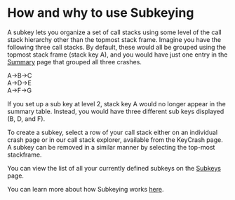 # How and why to use Subkeying

A subkey lets you organize a set of call stacks using some level of the call stack hierarchy other than the topmost stack frame. Imagine you have the following three call stacks. By default, these would all be grouped using the topmost stack frame (stack key A), and you would have just one entry in the [Summary](https://app.bugsplat.com/v2/summary) page that grouped all three crashes.

A->B->C\
A->D->E\
A->F->G

If you set up a sub key at level 2, stack key A would no longer appear in the summary table. Instead, you would have three different sub keys displayed (B, D, and F).

To create a subkey, select a row of your call stack either on an individual crash page or in our call stack explorer, available from the KeyCrash page. A subkey can be removed in a similar manner by selecting the top-most stackframe.

You can view the list of all your currently defined subkeys on the [Subkeys](https://app.bugsplat.com/v2/subkeys/) page.

You can learn more about how Subkeying works [here](../how-tos/crash-grouping-concepts.md).
